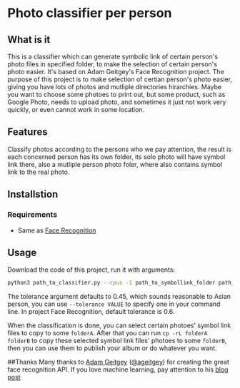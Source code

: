# Photo classifier per person

## What is it
This is a classifier which can generate symbolic link of certain person's photo files in specified folder, to make the selection of certain person's photo easier. 
It's based on Adam Geitgey's Face Recognition project.
The purpose of this project is to make selection of certian person's photo easier, giving you have lots of photos and mutliple directories hirarchies.
Maybe you want to choose some photoes to print out, but some product, such as Google Photo, needs to upload photo, and sometimes it just not work very quickly, or even cannot work in some location.

## Features
Classify photos according to the persons who we pay attention, the result is each concerned person has its own folder, its solo photo will have symbol link there, also a mutliple person photo foler, where also contains symbol link to the real photo.

## Installstion

### Requirements
  * Same as [Face Recognition](https://github.com/ageitgey/face_recognition)

## Usage
Download the code of this project, run it with arguments:
```bash
python3 path_to_classifier.py --cpus -1 path_to_symbollink_folder path_to_single_target_persons_photoes_folder path_to_photoes_to_classify
```
The tolerance argument defaults to 0.45, which sounds reasonable to Asian person, you can use `--tolerance VALUE` to specify one in your command line. In project Face Recognition, default tolerance is 0.6. 

When the classification is done, you can select certain photoes' symbol link files to copy to some `folderA`.
After that you can run `cp -rL folderA folderB` to copy these selected symbol link files' photoes to some `folderB`, then you can use them to publish your album or do whatever you want.

##Thanks
Many thanks to [Adam Geitgey](https://github.com/ageitgey) ([@ageitgey](https://twitter.com/ageitgey)) for creating the great face recognition API. If you love machine learning, pay attention to his [blog post](https://medium.com/@ageitgey)
